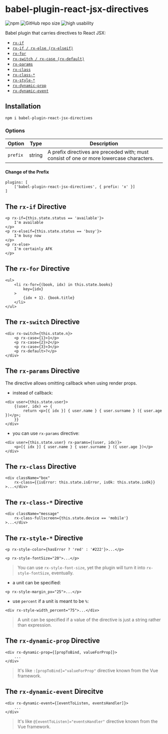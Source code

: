 # babel-plugin-react-jsx-directives

![npm](https://img.shields.io/npm/v/babel-plugin-react-jsx-directives)
![GitHub repo size](https://img.shields.io/github/repo-size/damianc/babel-plugin-react-jsx-directives)
![high usability](https://img.shields.io/badge/usability-%E2%98%85%20high-fa0)

Babel plugin that carries directives to React JSX:
* [`rx-if`](#the-rx-if-directive)
* [`rx-if / rx-else (rx-elseif)`](#the-rx-if-directive)
* [`rx-for`](#the-rx-for-directive)
* [`rx-switch / rx-case (rx-default)`](#the-rx-switch-directive)
* [`rx-params`](#the-rx-params-directive)
* [`rx-class`](#the-rx-class-directive)
* [`rx-class-*`](#the-rx-class--directive)
* [`rx-style-*`](#the-rx-style--directive)
* [`rx-dynamic-prop`](#the-rx-dynamic-prop-directive)
* [`rx-dynamic-event`](#the-rx-dynamic-event-directive)

## Installation

```
npm i babel-plugin-react-jsx-directives
```

### Options

| Option | Type | Description |
|--------|------|-------------|
| `prefix` | string | A prefix directives are preceded with; must consist of one or more lowercase characters. |

#### Change of the Prefix

```
plugins: [
	['babel-plugin-react-jsx-directives', { prefix: 'x' }]
]
```

## The `rx-if` Directive

```
<p rx-if={this.state.status == 'available'}>
	I'm available
</p>
<p rx-elseif={this.state.status == 'busy'}>
	I'm busy now
</p>
<p rx-else>
	I'm certainly AFK
</p>
```

## The `rx-for` Directive

```
<ul>
	<li rx-for={(book, idx) in this.state.books}
		key={idx}
	>
		{idx + 1}. {book.title}
	</li>
</ul>
```

## The `rx-switch` Directive

```
<div rx-switch={this.state.n}>
	<p rx-case={1}>1</p>
	<p rx-case={2}>2</p>
	<p rx-case={3}>3</p>
	<p rx-default>?</p>
</div>
```

## The `rx-params` Directive

The directive allows omitting callback when using render props.

* instead of callback:

```
<div user={this.state.user}>
	{(user, idx) => {
		return <p>[{ idx }] { user.name } { user.surname } ({ user.age })</p>;
	}}
</div>
```

* you can use `rx-params` directive:

```
<div user={this.state.user} rx-params={(user, idx)}>
	<p>[{ idx }] { user.name } { user.surname } ({ user.age })</p>
</div>
```

## The `rx-class` Directive

```
<div className="box"
	rx-class={{isError: this.state.isError, isOk: this.state.isOk}}
>...</div>
```

## The `rx-class-*` Directive

```
<div className="message"
	rx-class-fullscreen={this.state.device == 'mobile'}
>...</div>
```

## The `rx-style-*` Directive

```
<p rx-style-color={hasError ? 'red' : '#222'}>...</p>
```

```
<p rx-style-fontSize="20">...</p>
```

> You can use `rx-style-font-size`, yet the plugin will turn it into `rx-style-fontSize`, eventually.

* a unit can be specified:

```
<p rx-style-margin_px="25">...</p>
```

* use `percent` if a unit is meant to be `%`:

```
<div rx-style-width_percent="75">...</div>
```

> A unit can be specified if a value of the directive is just a string rather than expression.

## The `rx-dynamic-prop` Directive

```
<div rx-dynamic-prop={[propToBind, valueForProp]}>
	...
</div>
```

> It's like `:[propToBind]="valueForProp"` directive known from the Vue framework.

## The `rx-dynamic-event` Direcitve

```
<div rx-dynamic-event={[eventToListen, eventsHandler]}>
	...
</div>
```

> It's like `@[eventToListen]="eventsHandler"` directive known from the Vue framework.